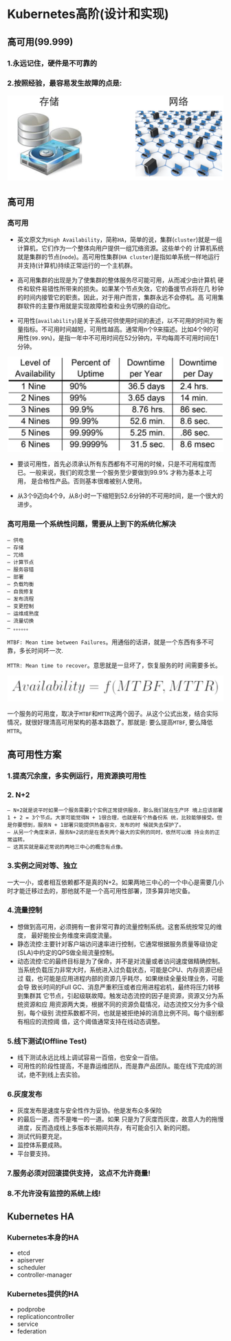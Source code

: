 # Kubernetes高阶(设计和实现)

## 高可用(99.999)

### 1.永远记住，硬件是不可靠的
### 2.按照经验，最容易发生故障的点是:

![Alt Image Text](images/basic25/1.jpg "body image")

## 高可用

### 高可用

* 英文原文为`High Availability`，简称`HA`，简单的说，集群(`cluster`)就是一组计算机，它们作为一个整体向用户提供一组⺴络资源。这些单个的 计算机系统 就是集群的节点(`node`)。高可用性集群(`HA cluster`)是指如单系统一样地运行并支持(计算机)持续正常运行的一个主机群。

* 高可用集群的出现是为了使集群的整体服务尽可能可用，从而减少由计算机 硬件和软件易错性所带来的损失。如果某个节点失效，它的备援节点将在几 秒钟的时间内接管它的职责。因此，对于用户而言，集群永远不会停机。高 可用集群软件的主要作用就是实现故障检查和业务切换的自动化。

* 可用性(`availability`)是关于系统可供使用时间的表述，以不可用的时间为 衡量指标。不可用时间越短，可用性越高。通常用n个9来描述。比如4个9的可用性(`99.99%`)，是指一年中不可用时间在52分钟内，平均每周不可用时间在1分钟。

![Alt Image Text](images/basic25/2.jpg "body image")

* 要谈可用性，首先必须承认所有东⻄都有不可用的时候，只是不可用程度而已。一般来说，我们的观念里一个服务至少要做到99.9% 才称为基本上可用， 是合格性产品。否则基本很难被别人使用。

* 从3个9迈向4个9，从8小时一下缩短到52.6分钟的不可用时间，是一个很大的进步。

### 高可用是一个系统性问题，需要从上到下的系统化解决

```
– 供电
– 存储
– ⺴络
– 计算节点 
– 服务容错 
– 部署
– 负载均衡 
– 自我修复 
– 发布流程 
– 变更控制 
– 运维成熟度 
– 流量切换
– 。。。。。。
```

`MTBF: Mean time between Failures`。用通俗的话讲，就是一个东⻄有多不可靠，多⻓时间坏一次.

`MTTR: Mean time to recover`。意思就是一旦坏了，恢复服务的时 间需要多⻓。

![Alt Image Text](images/basic25/3.jpg "body image")

一个服务的可用度，取决于`MTBF`和`MTTR`这两个因子。从这个公式出发，结合实际情况，就很好理清高可用架构的基本路数了。那就是: 要么提高`MTBF`, 要么降低 `MTTR`。

## 高可用性方案

### 1.提高冗余度，多实例运行，用资源换可用性
### 2. N+2

```
– N+2就是说平时如果一个服务需要1个实例正常提供服务，那么我们就在生产环 境上应该部署1 + 2 = 3个节点。大家可能觉得N + 1很合理，也就是有个热备份系 统，比较能够接受。但是你要想到，服务N + 1部署只能提供热备容灾，发布的时 候就失去保护了。
– 从另一个角度来讲，服务N+2说的是在丢失两个最大的实例的同时，依然可以维 持业务的正常运转。
– 这其实就是最近常说的两地三中心的概念有点像。
```
### 3.实例之间对等、独立

一大一小，或者相互依赖都不是真的N+2。如果两地三中心的一个中心是需要几小时才能迁移过去的，那他就不是一个高可用性部署，顶多算异地灾备。

### 4.流量控制

* 想做到高可用，必须拥有一套非常可靠的流量控制系统。这套系统按常⻅的维度， 最好能按业务维度来调度流量。
* 静态流控:主要针对客户端访问速率进行控制，它通常根据服务质量等级协定 (SLA)中约定的QPS做全局流量控制。
* 动态流控:它的最终目标是为了保命，并不是对流量或者访问速度做精确控制。 当系统负载压力非常大时，系统进入过负载状态，可能是CPU、内存资源已经过 载，也可能是应用进程内部的资源几乎耗尽，如果继续全量处理业务，可能会导 致⻓时间的Full GC、消息严重积压或者应用进程宕机，最终将压力转移到集群其 它节点，引起级联故障。触发动态流控的因子是资源，资源又分为系统资源和应 用资源两大类，根据不同的资源负载情况，动态流控又分为多个级别，每个级别 流控系数都不同，也就是被拒绝掉的消息比例不同。每个级别都有相应的流控阈 值，这个阈值通常支持在线动态调整。


### 5.线下测试(Offline Test)
* 线下测试永远比线上调试容易一百倍，也安全一百倍。
* 可用性的阶段性提高，不是靠运维团队，而是靠产品团队。能在线下完成的测试，绝不到线上去实验。

### 6.灰度发布

* 灰度发布是速度与安全性作为妥协。他是发布众多保险
* 的最后一道，而不是唯一的一道。如果 只是为了灰度而灰度，故意人为的拖慢进度，反而造成线上多版本⻓期间共存，有可能会引入 新的问题。
* 测试代码要充足。
* 监控体系要成熟。
* 平台要支持。


### 7.服务必须对回滚提供支持， 这点不允许商量!

### 8.不允许没有监控的系统上线!

## Kubernetes HA

### Kubernetes本身的HA

*  etcd
*  apiserver
*  scheduler
*  controller-manager

### Kubernetes提供的HA

*  podprobe
*  replicationcontroller 
*  service
*  federation